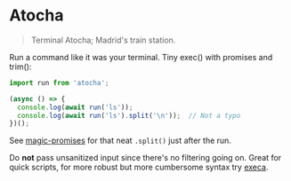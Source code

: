 # Atocha

> Terminal Atocha; Madrid's train station.

Run a command like it was your terminal. Tiny exec() with promises and trim():

```js
import run from 'atocha';

(async () => {
  console.log(await run('ls'));
  console.log(await run('ls').split('\n'));  // Not a typo
})();
```

See [magic-promises](https://github.com/franciscop/magic-promises) for that neat `.split()` just after the run.

Do **not** pass unsanitized input since there's no filtering going on. Great for quick scripts, for more robust but more cumbersome syntax try [execa](https://github.com/sindresorhus/execa).
